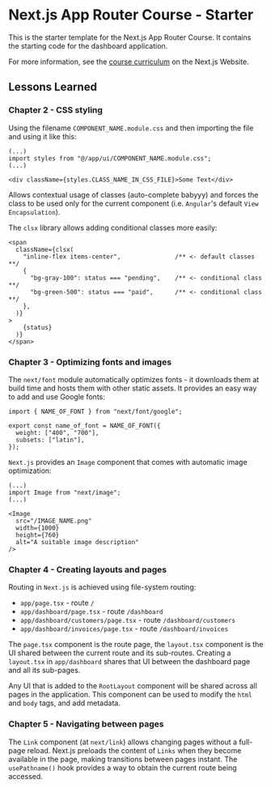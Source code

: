 # Next.js App Router Course - Starter

This is the starter template for the Next.js App Router Course. It contains the starting code for the dashboard application.

For more information, see the [course curriculum](https://nextjs.org/learn) on the Next.js Website.

## Lessons Learned

### Chapter 2 - CSS styling

Using the filename `COMPONENT_NAME.module.css` and then importing the file and using it like this:
```
(...)
import styles from "@/app/ui/COMPONENT_NAME.module.css";
(...)

<div className={styles.CLASS_NAME_IN_CSS_FILE}>Some Text</div>
```
Allows contextual usage of classes (auto-complete babyyy) and forces the class to be used only for the current component (i.e. `Angular`'s default `View Encapsulation`).

The `clsx` library allows adding conditional classes more easily:
```
<span
  className={clsx(
    "inline-flex items-center",               /** <- default classes **/
    {
      "bg-gray-100": status === "pending",    /** <- conditional class **/
      "bg-green-500": status === "paid",      /** <- conditional class **/
    },
  )}
>
    {status}
  )}
</span>
```

### Chapter 3 - Optimizing fonts and images

The `next/font` module automatically optimizes fonts - it downloads them at build time and hosts them with other static assets. It provides an easy way to add and use Google fonts:
```
import { NAME_OF_FONT } from "next/font/google";

export const name_of_font = NAME_OF_FONT({
  weight: ["400", "700"],
  subsets: ["latin"],
});
```

`Next.js` provides an `Image` component that comes with automatic image optimization:
```
(...)
import Image from "next/image";
(...)

<Image
  src="/IMAGE_NAME.png"
  width={1000}
  height={760}
  alt="A suitable image description"
/>
```

### Chapter 4 - Creating layouts and pages

Routing in `Next.js` is achieved using file-system routing:
- `app/page.tsx` - route `/`
- `app/dashboard/page.tsx` - route `/dashboard`
- `app/dashboard/customers/page.tsx` - route `/dashboard/customers`
- `app/dashboard/invoices/page.tsx` - route `/dashboard/invoices`

The `page.tsx` component is the route page, the `layout.tsx` component is the UI shared between the current route and its sub-routes. Creating a `layout.tsx` in `app/dashboard` shares that UI between the dashboard page and all its sub-pages.

Any UI that is added to the `RootLayout` component will be shared across all pages in the application. This component can be used to modify the `html` and `body` tags, and add metadata.

### Chapter 5 - Navigating between pages

The `Link` component (at `next/link`) allows changing pages without a full-page reload. Next.js preloads the content of `Links` when they become available in the page, making transitions between pages instant. The `usePathname()` hook provides a way to obtain the current route being accessed.
